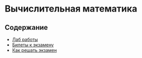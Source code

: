 # Вычислительная математика

## Содержание

* [Лаб работы](./lab/README.md)
* [Билеты к экзамену](./exam_tickets/README.md)
* [Как решать экзамен](./HOW_TO_SOLVE.md)
